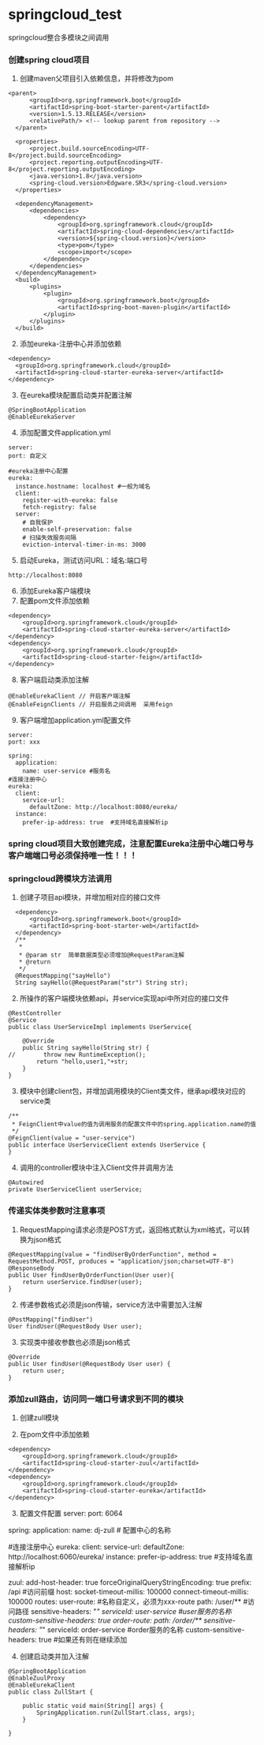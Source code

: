 # springcloud_test
springcloud整合多模块之间调用

### 创建spring cloud项目
  1. 创建maven父项目引入依赖信息，并将<packaging>修改为pom
  ```
  <parent>
        <groupId>org.springframework.boot</groupId>
        <artifactId>spring-boot-starter-parent</artifactId>
        <version>1.5.13.RELEASE</version>
        <relativePath/> <!-- lookup parent from repository -->
    </parent>

    <properties>
        <project.build.sourceEncoding>UTF-8</project.build.sourceEncoding>
        <project.reporting.outputEncoding>UTF-8</project.reporting.outputEncoding>
        <java.version>1.8</java.version>
        <spring-cloud.version>Edgware.SR3</spring-cloud.version>
    </properties>

    <dependencyManagement>
        <dependencies>
            <dependency>
                <groupId>org.springframework.cloud</groupId>
                <artifactId>spring-cloud-dependencies</artifactId>
                <version>${spring-cloud.version}</version>
                <type>pom</type>
                <scope>import</scope>
            </dependency>
        </dependencies>
    </dependencyManagement>
    <build>
        <plugins>
            <plugin>
                <groupId>org.springframework.boot</groupId>
                <artifactId>spring-boot-maven-plugin</artifactId>
            </plugin>
        </plugins>
    </build>
  ```
  2. 添加eureka-注册中心并添加依赖
  ```
  <dependency>
    <groupId>org.springframework.cloud</groupId>
    <artifactId>spring-cloud-starter-eureka-server</artifactId>
  </dependency>
  ```
  3. 在eureka模块配置启动类并配置注解
  ```
  @SpringBootApplication
  @EnableEurekaServer
  ```
  4. 添加配置文件application.yml
  ```
  server:
  port: 自定义

  #eureka注册中心配置
  eureka:
    instance.hostname: localhost #一般为域名
    client:
      register-with-eureka: false
      fetch-registry: false
    server:
      # 自我保护
      enable-self-preservation: false
      # 扫描失效服务间隔
      eviction-interval-timer-in-ms: 3000
  ```
  5. 启动Eureka，测试访问URL：域名:端口号
  ```
  http://localhost:8080
  ```
  6. 添加Eureka客户端模块
  7. 配置pom文件添加依赖
  ```
  <dependency>
      <groupId>org.springframework.cloud</groupId>
      <artifactId>spring-cloud-starter-eureka-server</artifactId>
  </dependency>
  <dependency>
      <groupId>org.springframework.cloud</groupId>
      <artifactId>spring-cloud-starter-feign</artifactId>
  </dependency>
  ```
  8. 客户端启动类添加注解
  ```
  @EnableEurekaClient // 开启客户端注解
  @EnableFeignClients // 开启服务之间调用  采用feign
  ```
  9. 客户端增加application.yml配置文件
  ```
  server:
  port: xxx

  spring:
    application:
      name: user-service #服务名
  #连接注册中心
  eureka:
    client:
      service-url:
        defaultZone: http://localhost:8080/eureka/
    instance:
      prefer-ip-address: true  #支持域名直接解析ip
   ```
### spring cloud项目大致创建完成，注意配置Eureka注册中心端口号与客户端端口号必须保持唯一性！！！

### springcloud跨模块方法调用
  1. 创建子项目api模块，并增加相对应的接口文件
  ```
    <dependency>
        <groupId>org.springframework.boot</groupId>
        <artifactId>spring-boot-starter-web</artifactId>
    </dependency>
    /**
     *  
     * @param str  简单数据类型必须增加@RequestParam注解
     * @return
     */
    @RequestMapping("sayHello")
    String sayHello(@RequestParam("str") String str);
  ```
  2. 所操作的客户端模块依赖api，并service实现api中所对应的接口文件
  ```
  @RestController
  @Service
  public class UserServiceImpl implements UserService{

      @Override
      public String sayHello(String str) {
  //        throw new RuntimeException();
          return "hello,user1,"+str;
      }
  }
  ```
  3. 模块中创建client包，并增加调用模块的Client类文件，继承api模块对应的service类
  ```
  /**
   * FeignClient中value的值为调用服务的配置文件中的spring.application.name的值
   */
  @FeignClient(value = "user-service")
  public interface UserServiceClient extends UserService {
  }
  ```
  4. 调用的controller模块中注入Client文件并调用方法
  ```
  @Autowired
  private UserServiceClient userService;
  ```
### 传递实体类参数时注意事项
  1. RequestMapping请求必须是POST方式，返回格式默认为xml格式，可以转换为json格式
  ```
  @RequestMapping(value = "findUserByOrderFunction", method = RequestMethod.POST, produces = "application/json;charset=UTF-8")
  @ResponseBody
  public User findUserByOrderFunction(User user){
      return userService.findUser(user);
  }
  ```
  2. 传递参数格式必须是json传输，service方法中需要加入注解
  ```
  @PostMapping("findUser")
  User findUser(@RequestBody User user);
  ```
  3. 实现类中接收参数也必须是json格式
  ```
  @Override
  public User findUser(@RequestBody User user) {
      return user;
  }
  ```

### 添加zull路由，访问同一端口号请求到不同的模块
1. 创建zull模块

2. 在pom文件中添加依赖
```
<dependency>
    <groupId>org.springframework.cloud</groupId>
    <artifactId>spring-cloud-starter-zuul</artifactId>
</dependency>
<dependency>
    <groupId>org.springframework.cloud</groupId>
    <artifactId>spring-cloud-starter-eureka</artifactId>
</dependency>
```

3. 配置文件配置
server:
  port: 6064

spring:
  application:
    name: dj-zull  # 配置中心的名称

#连接注册中心
eureka:
  client:
    service-url:
      defaultZone: http://localhost:6060/eureka/
  instance:
    prefer-ip-address: true  #支持域名直接解析ip

zuul:
  add-host-header: true
  forceOriginalQueryStringEncoding: true
  prefix: /api  #访问前缀
  host:
    socket-timeout-millis: 100000
    connect-timeout-millis: 100000
  routes:
    user-route:   #名称自定义，必须为xxx-route
      path: /user/**    #访问路径
      sensitive-headers: "*"
      serviceId: user-service   #user服务的名称
      custom-sensitive-headers: true
    order-route:
      path: /order/**
      sensitive-headers: "*"
      serviceId: order-service   #order服务的名称
      custom-sensitive-headers: true
    #如果还有则在继续添加
    
  4. 创建启动类并加入注解
  ```
  @SpringBootApplication
  @EnableZuulProxy
  @EnableEurekaClient
  public class ZullStart {

      public static void main(String[] args) {
          SpringApplication.run(ZullStart.class, args);
      }

  }
  ```
